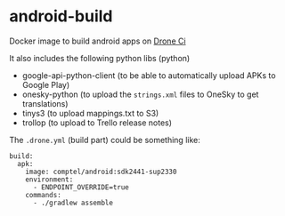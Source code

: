 # android-build

Docker image to build android apps on [Drone Ci](https://github.com/drone/drone)

It also includes the following python libs (python)

- google-api-python-client (to be able to automatically upload APKs to Google Play)
- onesky-python (to upload the `strings.xml` files to OneSky to get translations)
- tinys3 (to upload mappings.txt to S3)
- trollop (to upload to Trello release notes)

The `.drone.yml` (build part) could be something like:

```
build:
  apk:
    image: comptel/android:sdk2441-sup2330
    environment:
      - ENDPOINT_OVERRIDE=true
    commands:
      - ./gradlew assemble
```
